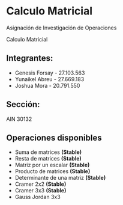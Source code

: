 # Calculo Matricial

Asignación de Investigación de Operaciones

Calculo Matricial

## Integrantes: 

- Genesis Forsay - 27.103.563
- Yunaikel Abreu - 27.669.183
- Joshua Mora - 20.791.550

## Sección: 

AIN 30132

## Operaciones disponibles

- Suma de matrices **(Stable)**
- Resta de matrices **(Stable)**
- Matriz por un escalar **(Stable)**
- Producto de matrices **(Stable)**
- Determinante de una matriz **(Stable)**
- Cramer 2x2 **(Stable)**
- Cramer 3x3 **(Stable)**
- Gauss Jordan 3x3
